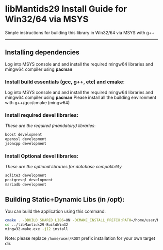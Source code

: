 # libMantids29 Install Guide for Win32/64 via MSYS

Simple instructions for building this library in Win32/64 via MSYS with g++

***

## Installing dependencies

Log into MSYS console and and  install the required mingw64 libraries and mingw64 compiler using __pacman__

### Install build essentials (gcc, g++, etc) and cmake:

Log into MSYS console and and  install the required mingw64 libraries and mingw64 compiler using __pacman__
Please install all the building environment with g++/gcc/cmake (mingw64)

### Install required devel libraries:

*These are the required (mandatory) libraries*:

```bash
boost development
openssl development
jsoncpp development
```

### Install Optional devel libraries:

*These are the optional libraries for database compatibility*

```bash
sqlite3 development
postgresql development
mariadb development
```

## Building Static+Dynamic Libs (in /opt):

You can build the application using this command:

```bash
cmake . -DBUILD_SHARED_LIBS=ON -DCMAKE_INSTALL_PREFIX:PATH=/home/user/ROOT -DCMAKE_INSTALL_LIBDIR=lib -B../libMantids29-BuildWin32 -DCMAKE_C_COMPILER=/mingw64/bin/gcc.exe -DCMAKE_CXX_COMPILER=/mingw64/bin/g++.exe -G "MinGW Makefiles"
cd ../libMantids29-BuildWin32
mingw32-make.exe -j12 install
```
Note: please replace `/home/user/ROOT` prefix installation for your own target dir.
